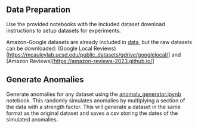 ## Data Preparation

Use the provided notebooks with the included dataset download instructions to setup datasets for experiments.

Amazon-Google datasets are already included in [data](../data), but the raw datasets can be downloaded: (Google Local Reviews)[https://mcauleylab.ucsd.edu/public_datasets/gdrive/googlelocal/] and (Amazon Reviews)[https://amazon-reviews-2023.github.io/]

## Generate Anomalies

Generate anomalies for any dataset using the [anomaly_generator.ipynb](anomaly_generator.ipynb) notebook. This randomly simulates anomalies by multiplying a section of the data with a strength factor. This will generate a dataset in the same format as the original dataset and saves a csv storing the dates of the simulated anomalies. 
